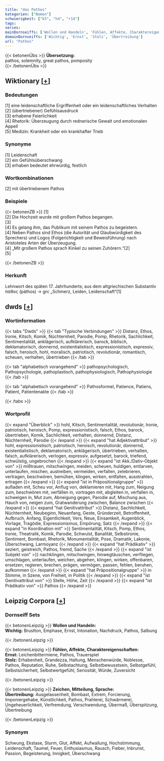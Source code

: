 ```yaml
---
title: "das Pathos"
kategorien: ["Nomen"]
schwierigkeit: ["k5", "h4", "r14"]
tags:
series:
mainDornseiffs: ['Wollen und Handeln', 'Fühlen, Affekte, Charaktereigenschaften', 'Zeichen, Mitteilung, Sprache']
domainDornseiffs: ['Wichtig', 'Ernst', 'Stolz', 'Übertreibung']
url: "Pathos"
---
```


{{< betonenÜbs >}}
**Übersetzung:**  
pathos, solemnity, great pathos, pomposity  
{{< /betonenÜbs >}}

## Wiktionary [[+](https://de.wiktionary.org/wiki/Pathos)]

### Bedeutungen
[1] eine leidenschaftliche Ergriffenheit oder ein leidenschaftliches Verhalten  
[2] (übertriebener) Gefühlsausdruck  
[3] erhabene Feierlichkeit  
[4] Rhetorik: Überzeugung durch rednerische Gewalt und emotionalen Appell  
[5] Medizin: Krankheit oder ein krankhafter Trieb  

### Synonyme
[1] Leidenschaft  
[2] ein Gefühlsüberschwang  
[3] erhaben bedeutet ehrwürdig, festlich  

### Wortkombinationen
[2] mit übertriebenem Pathos  

### Beispiele
{{< betonenZB >}}
[1]  
[2] Die Hochzeit wurde mit großem Pathos begangen.  
[3]  
[4] Es gelang ihm, das Publikum mit seinem Pathos zu begeistern.  
[4] Neben Pathos sind Ethos (die Autorität und Glaubwürdigkeit des Sprechers) und Logos (Folgerichtigkeit und Beweisführung) nach Aristoteles Arten der Überzeugung.  
[4] „Mit großem Pathos sprach Kinkel zu seinen Zuhörern.“[2]  
[5]  

{{< /betonenZB >}}
### Herkunft
Lehnwort des späten 17. Jahrhunderts; aus dem altgriechischen Substantiv πάθος (páthos) → grc „Schmerz, Leiden, Leidenschaft“[1]  



## dwds [[+](https://www.dwds.de/wb/Pathos)]

### Wortinformation
{{< tabs "Dwds" >}}
{{< tab "Typische Verbindungen" >}}
Distanz, Ethos, Ironie, Kitsch, Komik, Nüchternheit, Parodie, Pomp, Rhetorik, Sachlichkeit, Sentimentalität, anklägerisch, aufklärerisch, barock, biblisch, deklamatorisch, donnernd, existentialistisch, expressionistisch, expressiv, falsch, heroisch, hohl, moralisch, patriotisch, revolutionär, romantisch, scheuen, verhalten, übertrieben
{{< /tab >}}

{{< tab "alphabetisch vorangehend" >}}
pathopsychologisch, Pathopsychologie, pathoplastisch, pathophysiologisch, Pathophysiologie
{{< /tab >}}

{{< tab "alphabetisch vorangehend" >}}
Pathosformel, Patience, Patiens, Patient, Patientenakte
{{< /tab >}}

{{< /tabs >}}

### Wortprofil
{{< expand "Überblick" >}} hohl, Kitsch, Sentimentalität, revolutionär, Ironie, patriotisch, heroisch, Pomp, expressionistisch, falsch, Ethos, barock, übertrieben, Komik, Sachlichkeit, verhalten, donnernd, Distanz, Nüchternheit, Parodie {{< /expand >}}
{{< expand "hat Adjektivattribut" >}} hohl, expressionistisch, patriotisch, heroisch, revolutionär, donnernd, existentialistisch, deklamatorisch, anklägerisch, übertrieben, verhalten, falsch, aufklärerisch, verlogen, expressiv, aufgesetzt, barock, triefend, schwülstig, ungebrochen {{< /expand >}}
{{< expand "ist Akk./Dativ-Objekt von" >}} mißtrauen, mitschwingen, meiden, scheuen, huldigen, entlarven, unterlaufen, mischen, austreiben, vermeiden, verfallen, zelebrieren, vertragen, beschwören, bemühen, klingen, wirken, entfalten, ausstrahlen, ertragen {{< /expand >}}
{{< expand "ist in Präpositionalgruppe" >}} aufladen mit, Scheu vor, Anflug von, deklamieren mit, Hang zum, Neigung zum, beschwören mit, verfällen in, vortragen mit, abgleiten in, verfallen in, schwelgen in, Mut zum, Abneigung gegen, Parodie auf, Mischung aus, Hauch von, neigen zum, Gratwanderung zwischen, Balance zwischen {{< /expand >}}
{{< expand "hat Genitivattribut" >}} Distanz, Sachlichkeit, Nüchternheit, Neubeginn, Neuanfang, Geste, Gründerzeit, Betroffenheit, Aufbruch, Anfang, Eigentlichkeit, Vers, Neue, Einsamkeit, Augenblick, Vorlage, Tragödie, Expressionismus, Empörung, Satz {{< /expand >}}
{{< expand "in Koordination mit" >}} Sentimentalität, Kitsch, Pomp, Ethos, Ironie, Theatralik, Komik, Parodie, Schwulst, Banalität, Selbstironie, Sentiment, Bombast, Rhetorik, Monumentalität, Pose, Dramatik, Lakonie, Überschwang, Larmoyanz {{< /expand >}}
{{< expand "hat Prädikativ" >}} seziert, geistreich, Pathos, fremd, Sache {{< /expand >}}
{{< expand "ist Subjekt von" >}} nachklingen, mitschwingen, hinwegtäuschen, verfliegen, umschlagen, unterlaufen, weichen, abgehen, klingen, wirken, offenbaren, ersetzen, regieren, brechen, prägen, vermögen, passen, fehlen, beruhen, aufkommen {{< /expand >}}
{{< expand "hat Präpositionalgruppe" >}} in Stimme, in Szene, von Freiheit, in Politik {{< /expand >}}
{{< expand "ist Genitivattribut von" >}} Stelle, Höhe, Zeit {{< /expand >}}
{{< expand "ist Prädikativ von" >}} Pathos {{< /expand >}}

## Leipzig Corpora [[+](https://corpora.uni-leipzig.de/en/res?word=Pathos&corpusId=deu_newscrawl-public_2018)]

### Dornseiff Sets
{{< betonenLeipzig >}}
**Wollen und Handeln:**  
**Wichtig:** Brustton, Emphase, Ernst, Intonation, Nachdruck, Pathos, Salbung  

{{< /betonenLeipzig >}}


{{< betonenLeipzig >}}
**Fühlen, Affekte, Charaktereigenschaften:**  
**Ernst:** Leichenbittermiene, Pathos, Trauerspiel  
**Stolz:** Erhabenheit, Grandezza, Haltung, Menschenwürde, Noblesse, Pathos, Reputation, Ruhe, Selbstachtung, Selbstbewusstsein, Selbstgefühl, Selbstsicherheit, Selbstwertgefühl, Seriosität, Würde, Zuversicht  

{{< /betonenLeipzig >}}


{{< betonenLeipzig >}}
**Zeichen, Mitteilung, Sprache:**  
**Übertreibung:** Ausgelassenheit, Bombast, Extrem, Forcierung, Imponiergehabe, Künstlichkeit, Pathos, Prahlerei, Schwärmerei, Ungeheuerlichkeit, Verfremdung, Verschwendung, Übermaß, Überspitzung, Übertreibung  

{{< /betonenLeipzig >}}

### Synonym
Schwung, Ekstase, Sturm, Glut, Affekt, Aufwallung, Hochstimmung, Leidenschaft, Taumel, Feuer, Enthusiasmus, Rausch, Fieber, Inbrunst, Passion, Begeisterung, Innigkeit, Überschwang

